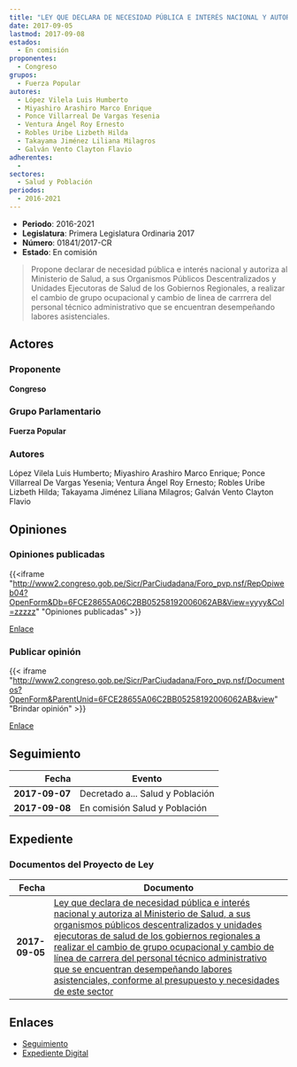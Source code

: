 ```yaml
---
title: "LEY QUE DECLARA DE NECESIDAD PÚBLICA E INTERÉS NACIONAL Y AUTORIZA AL MINISTERIO DE SALUD, A SUS ORGANISMOS PÚBLICOS DESCENTRALIZADOS Y UNIDADES EJECUTORAS DE SALUD DE LOS GOBIERNOS REGIONALES, A REALIZAR EL CAMBIO DE GRUPO OCUPACIONAL Y CAMBIO DE LÍNEA DE CARRERA DEL PERSONAL TÉCNICO ADMINISTRATIVO QUE SE ENCUENTRAN DESEMPEÑANDO LABORES ASISTENCIALES"
date: 2017-09-05
lastmod: 2017-09-08
estados: 
  - En comisión
proponentes: 
  - Congreso
grupos: 
  - Fuerza Popular
autores: 
  - López Vilela Luis Humberto
  - Miyashiro Arashiro Marco Enrique
  - Ponce Villarreal De Vargas Yesenia
  - Ventura Ángel Roy Ernesto
  - Robles Uribe Lizbeth Hilda
  - Takayama Jiménez Liliana Milagros
  - Galván Vento Clayton Flavio
adherentes: 
  - 
sectores: 
  - Salud y Población
periodos: 
  - 2016-2021
---
```


- **Periodo**: 2016-2021
- **Legislatura**: Primera Legislatura Ordinaria 2017
- **Número**: 01841/2017-CR
- **Estado**: En comisión

> Propone declarar de necesidad pública e interés nacional y autoriza al Ministerio de Salud, a sus Organismos Públicos Descentralizados y Unidades Ejecutoras de Salud de los Gobiernos Regionales, a realizar el cambio de grupo ocupacional y cambio de linea de carrrera del personal técnico administrativo que se encuentran desempeñando labores asistenciales.


## Actores

### Proponente

**Congreso**

### Grupo Parlamentario

**Fuerza Popular**

### Autores

López Vilela Luis Humberto; Miyashiro Arashiro Marco Enrique; Ponce Villarreal De Vargas Yesenia; Ventura Ángel Roy Ernesto; Robles Uribe Lizbeth Hilda; Takayama Jiménez Liliana Milagros; Galván Vento Clayton Flavio


## Opiniones

### Opiniones publicadas

{{<iframe "http://www2.congreso.gob.pe/Sicr/ParCiudadana/Foro_pvp.nsf/RepOpiweb04?OpenForm&Db=6FCE28655A06C2BB05258192006062AB&View=yyyy&Col=zzzzz" "Opiniones publicadas" >}}

[Enlace](http://www2.congreso.gob.pe/Sicr/ParCiudadana/Foro_pvp.nsf/RepOpiweb04?OpenForm&Db=6FCE28655A06C2BB05258192006062AB&View=yyyy&Col=zzzzz)
### Publicar opinión

{{< iframe "http://www2.congreso.gob.pe/Sicr/ParCiudadana/Foro_pvp.nsf/Documentos?OpenForm&ParentUnid=6FCE28655A06C2BB05258192006062AB&view" "Brindar opinión" >}}

[Enlace](http://www2.congreso.gob.pe/Sicr/ParCiudadana/Foro_pvp.nsf/Documentos?OpenForm&ParentUnid=6FCE28655A06C2BB05258192006062AB&view)

## Seguimiento

| Fecha | Evento |
|------:|--------|
| **2017-09-07** | Decretado a... Salud y Población|
| **2017-09-08** | En comisión Salud y Población|


## Expediente


### Documentos del Proyecto de Ley

| Fecha | Documento |
|------:|--------|
| **2017-09-05** | [Ley que declara de necesidad pública e interés nacional y autoriza al Ministerio de Salud, a sus organismos públicos descentralizados y unidades ejecutoras de salud de los gobiernos regionales a realizar el cambio de grupo ocupacional y cambio de línea de carrera del personal técnico administrativo que se encuentran desempeñando labores asistenciales, conforme al presupuesto y necesidades de este sector](http://www.leyes.congreso.gob.pe/Documentos/2016_2021/Proyectos_de_Ley_y_de_Resoluciones_Legislativas/PL0184120170905.pdf) |

## Enlaces 

- [Seguimiento](http://www2.congreso.gob.pe/Sicr/TraDocEstProc/CLProLey2016.nsf/f7fff46988ca05b1052578e100829cc7/5e269fe46cdac5fd05258192006c8680?OpenDocument)
- [Expediente Digital](http://www2.congreso.gob.pe/Sicr/TraDocEstProc/CLProLey2016.nsf/f7fff46988ca05b1052578e100829cc7/5e269fe46cdac5fd05258192006c8680?OpenDocument&Click=05257FB7005EB655.eb71d0cf91d8294e05256cdf006b5706/$Body/0.1C6C)
